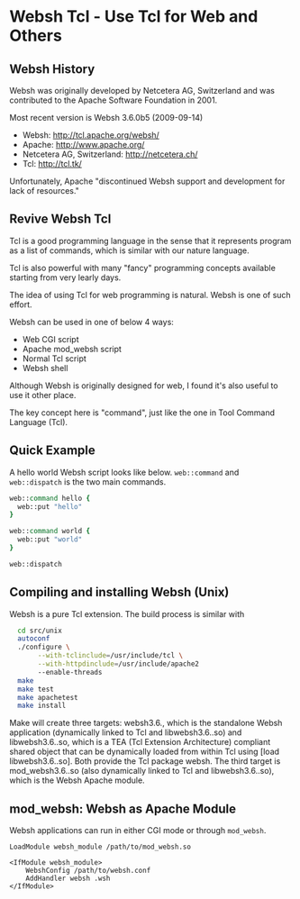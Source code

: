  Websh Tcl - Use Tcl for Web and Others
 ======================================
 
 Websh History
 --------------
 
Websh was originally developed by Netcetera AG, Switzerland and was
contributed to the Apache Software Foundation in 2001.

Most recent version is Websh 3.6.0b5 (2009-09-14)

  - Websh:                       http://tcl.apache.org/websh/
  - Apache:                      http://www.apache.org/
  - Netcetera AG, Switzerland:   http://netcetera.ch/
  - Tcl:                         http://tcl.tk/
  
Unfortunately, Apache "discontinued Websh support and development for lack of resources." 

 
Revive Websh Tcl
----------------

Tcl is a good programming language in the sense that it represents program as a list of commands,
which is similar with our nature language. 

Tcl is also powerful with many "fancy" programming concepts available starting from very learly days.

The idea of using Tcl for web programming is natural. Websh is one of such effort.

Websh can be used in one of below 4 ways:

  * Web CGI script
  * Apache mod_websh script
  * Normal Tcl script
  * Websh shell

Although Websh is originally designed for web, I found it's also useful to use it other place. 

The key concept here is "command", just like the one in Tool Command Language (Tcl).


Quick Example
-------------

A hello world Websh script looks like below. `web::command` and `web::dispatch` is the two main commands.

```tcl
web::command hello {
  web::put "hello"
}

web::command world {
  web::put "world"
}

web::dispatch
```


Compiling and installing Websh (Unix)
----------------------------------------

Websh is a pure Tcl extension. The build process is similar with 


```sh
  cd src/unix
  autoconf
  ./configure \
       --with-tclinclude=/usr/include/tcl \
       --with-httpdinclude=/usr/include/apache2
       --enable-threads
  make
  make test
  make apachetest
  make install
```

Make will create three targets: websh3.6.<patch>, which is the standalone 
Websh application (dynamically linked to Tcl and libwebsh3.6.<patch>.so)
and libwebsh3.6.<patch>.so, which is a TEA (Tcl Extension Architecture)
compliant shared object that can be dynamically loaded from within Tcl
using [load libwebsh3.6.<patch>.so]. Both provide the Tcl package
websh. The third target is  mod_websh3.6.<patch>.so (also dynamically
linked to Tcl and libwebsh3.6.<patch>.so), which is the Websh Apache
module.


mod_websh: Websh as Apache Module
------------------------------------

Websh applications can run in either CGI mode or through `mod_websh`.

```
LoadModule websh_module /path/to/mod_websh.so

<IfModule websh_module>
    WebshConfig /path/to/websh.conf
    AddHandler websh .wsh
</IfModule>
```





